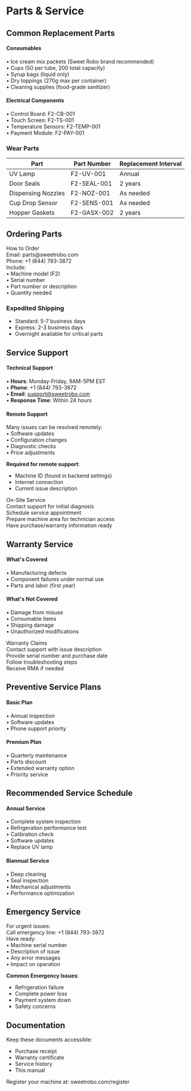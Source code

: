 # Parts & Service

## Common Replacement Parts

<div class="feature-grid">

<div class="feature-item">

#### Consumables
• Ice cream mix packets (Sweet Robo brand recommended)<br>
• Cups (50 per tube, 200 total capacity)<br>
• Syrup bags (liquid only)<br>
• Dry toppings (270g max per container)<br>
• Cleaning supplies (food-grade sanitizer)

</div>

<div class="feature-item">

#### Electrical Components
• Control Board: F2-CB-001<br>
• Touch Screen: F2-TS-001<br>
• Temperature Sensors: F2-TEMP-001<br>
• Payment Module: F2-PAY-001

</div>

</div>

### Wear Parts

<div class="info-box">

| Part | Part Number | Replacement Interval |
|------|-------------|---------------------|
| UV Lamp | F2-UV-001 | Annual |
| Door Seals | F2-SEAL-001 | 2 years |
| Dispensing Nozzles | F2-NOZ-001 | As needed |
| Cup Drop Sensor | F2-SENS-001 | As needed |
| Hopper Gaskets | F2-GASX-002 | 2 years |

</div>

## Ordering Parts

<div class="step-header">How to Order</div>

<div class="numbered-steps">

<div>
Email: parts@sweetrobo.com
</div>

<div>
Phone: +1 (844) 793-3872
</div>

<div>
Include:<br>
• Machine model (F2)<br>
• Serial number<br>
• Part number or description<br>
• Quantity needed
</div>

</div>

<div class="info-box">

### Expedited Shipping
- Standard: 5-7 business days
- Express: 2-3 business days
- Overnight available for critical parts

</div>

## Service Support

<div class="feature-grid">

<div class="feature-item">

#### Technical Support
• **Hours**: Monday-Friday, 9AM-5PM EST<br>
• **Phone**: +1 (844) 793-3872<br>
• **Email**: support@sweetrobo.com<br>
• **Response Time**: Within 24 hours

</div>

<div class="feature-item">

#### Remote Support
Many issues can be resolved remotely:<br>
• Software updates<br>
• Configuration changes<br>
• Diagnostic checks<br>
• Price adjustments

</div>

</div>

<div class="info-box">

**Required for remote support**:
- Machine ID (found in backend settings)
- Internet connection
- Current issue description

</div>

<div class="step-header">On-Site Service</div>

<div class="numbered-steps">

<div>
Contact support for initial diagnosis
</div>

<div>
Schedule service appointment
</div>

<div>
Prepare machine area for technician access
</div>

<div>
Have purchase/warranty information ready
</div>

</div>

## Warranty Service

<div class="feature-grid">

<div class="feature-item">

#### What's Covered
• Manufacturing defects<br>
• Component failures under normal use<br>
• Parts and labor (first year)

</div>

<div class="feature-item">

#### What's Not Covered
• Damage from misuse<br>
• Consumable items<br>
• Shipping damage<br>
• Unauthorized modifications

</div>

</div>

<div class="step-header">Warranty Claims</div>

<div class="numbered-steps">

<div>
Contact support with issue description
</div>

<div>
Provide serial number and purchase date
</div>

<div>
Follow troubleshooting steps
</div>

<div>
Receive RMA if needed
</div>

</div>

## Preventive Service Plans

<div class="feature-grid">

<div class="feature-item">

#### Basic Plan
• Annual inspection<br>
• Software updates<br>
• Phone support priority

</div>

<div class="feature-item">

#### Premium Plan
• Quarterly maintenance<br>
• Parts discount<br>
• Extended warranty option<br>
• Priority service

</div>

</div>

## Recommended Service Schedule

<div class="feature-grid">

<div class="feature-item">

#### Annual Service
• Complete system inspection<br>
• Refrigeration performance test<br>
• Calibration check<br>
• Software updates<br>
• Replace UV lamp

</div>

<div class="feature-item">

#### Biannual Service
• Deep cleaning<br>
• Seal inspection<br>
• Mechanical adjustments<br>
• Performance optimization

</div>

</div>

## Emergency Service

<div class="warning-box">

<div class="step-header">For urgent issues:</div>

<div class="numbered-steps">

<div>
Call emergency line: +1 (844) 793-3872
</div>

<div>
Have ready:<br>
• Machine serial number<br>
• Description of issue<br>
• Any error messages<br>
• Impact on operation
</div>

</div>

</div>

<div class="caution-box">

**Common Emergency Issues**:
- Refrigeration failure
- Complete power loss
- Payment system down
- Safety concerns

</div>

## Documentation

<div class="important-box">

Keep these documents accessible:
- Purchase receipt
- Warranty certificate
- Service history
- This manual

</div>

<div class="info-box">

Register your machine at: sweetrobo.com/register

</div>